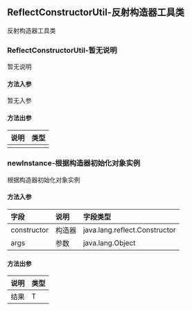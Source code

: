 ## ReflectConstructorUtil-反射构造器工具类

反射构造器工具类

### ReflectConstructorUtil-暂无说明

暂无说明

#### 方法入参

暂无入参

#### 方法出参

| 说明 | 类型 |
|:---|:---|
|  |  |

### newInstance-根据构造器初始化对象实例

根据构造器初始化对象实例

#### 方法入参

| 字段 | 说明 | 字段类型 |
|:---|:---|:---|
| constructor | 构造器 | java.lang.reflect.Constructor |
| args | 参数 | java.lang.Object |

#### 方法出参

| 说明 | 类型 |
|:---|:---|
| 结果 | T |




